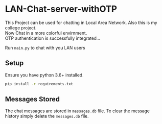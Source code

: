 # LAN-Chat-server-withOTP
 

This Project can be used for chatting in Local Area Network.
Also this is my college project.<br>
Now Chat in a more colorful envirnment.<br>
OTP authentication is successfully integrated...

Run `main.py` to chat with you LAN users

## Setup

Ensure you have python 3.6+ installed.

```bash
pip install -r requirements.txt
```

## Messages Stored
The chat messages are stored in `messages.db` file. To clear the message history simply delete the `messages.db` file.
